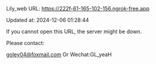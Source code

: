 Lily_web URL: https://222f-61-165-102-156.ngrok-free.app

Updated at: 2024-12-06 01:28:44

If you cannot open this URL, the server might be down.

Please contact: 

goley04@foxmail.com Or Wechat:GL_yeaH